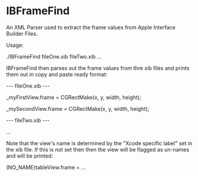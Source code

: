 IBFrameFind
===========

An XML Parser used to extract the frame values from Apple Interface Builder Files.

Usage:

./IBFrameFind fileOne.xib fileTwo.xib ...

IBFrameFind then parses out the frame values from thre xib files and prints them out in copy and paste ready format:

--- fileOne.xib ---

_myFirstView.frame = CGRectMake(x, y, width, height);

_mySecondView.frame = CGRectMake(x, y, width, height);

--- fileTwo.xib ---

...

Note that the view's name is determined by the "Xcode specific label" set in the xib file. If this is not set then then the view will be flagged as un-names and will be printed:

(NO_NAME)tableView.frame = ...
